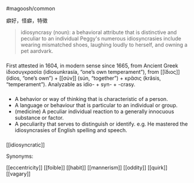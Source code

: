 #magoosh/common

癖好，怪癖，特徵

> idiosyncrasy (noun): a behavioral attribute that is distinctive and peculiar to an individual 
Peggy's numerous idiosyncrasies include wearing mismatched shoes, laughing loudly to herself, and owning a pet aardvark. 


###
First attested in 1604, in modern sense since 1665, from Ancient Greek ἰδιοσυγκρασία (idiosunkrasía, “one’s own temperament”), from [[ἴδιος]] (ídios, “one’s own”) + [[σύν]] (sún, “together”) + κρᾶσις (krâsis, “temperament”). Analyzable as idio- + syn- + -crasy.

###

- A behavior or way of thinking that is characteristic of a person.
- A language or behaviour that is particular to an individual or group.
- (medicine) A peculiar individual reaction to a generally innocuous substance or factor.
- A peculiarity that serves to distinguish or identify.
	e.g. He mastered the idiosyncrasies of English spelling and speech.


###
[[idiosyncratic]]


Synonyms:

[[eccentricity]]
[[foible]]
[[habit]]
[[mannerism]]
[[oddity]]
[[quirk]]
[[vagary]]